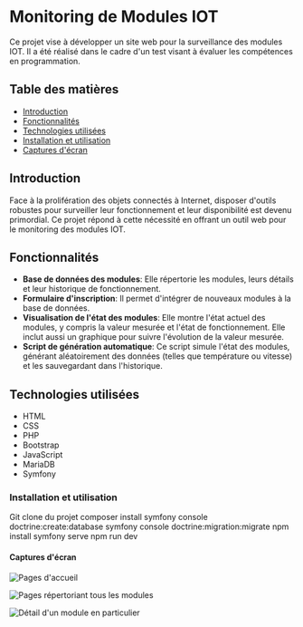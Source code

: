# Monitoring de Modules IOT

Ce projet vise à développer un site web pour la surveillance des modules IOT. Il a été réalisé dans le cadre d'un test visant à évaluer les compétences en programmation.

## Table des matières
- [Introduction](#introduction)
- [Fonctionnalités](#fonctionnalités)
- [Technologies utilisées](#technologies-utilisées)
- [Installation et utilisation](#installation-et-utilisation)
- [Captures d'écran](#captures-décran)


## Introduction
Face à la prolifération des objets connectés à Internet, disposer d'outils robustes pour surveiller leur fonctionnement et leur disponibilité est devenu primordial. Ce projet répond à cette nécessité en offrant un outil web pour le monitoring des modules IOT.

## Fonctionnalités
- **Base de données des modules**: Elle répertorie les modules, leurs détails et leur historique de fonctionnement.
- **Formulaire d'inscription**: Il permet d'intégrer de nouveaux modules à la base de données.
- **Visualisation de l'état des modules**: Elle montre l'état actuel des modules, y compris la valeur mesurée et l'état de fonctionnement. Elle inclut aussi un graphique pour suivre l'évolution de la valeur mesurée.
- **Script de génération automatique**: Ce script simule l'état des modules, générant aléatoirement des données (telles que température ou vitesse) et les sauvegardant dans l'historique.

## Technologies utilisées
- HTML
- CSS
- PHP
- Bootstrap
- JavaScript
- MariaDB
- Symfony
  
### Installation et utilisation

Git clone du projet
composer install
symfony console doctrine:create:database
symfony console doctrine:migration:migrate
npm install 
symfony serve
npm run dev

#### Captures d'écran

![Pages d'accueil](https://github.com/BL4arbi/final_webreath/assets/142533784/e01f65e8-121b-4641-807b-272ab89bf0fc)

![Pages répertoriant tous les modules](https://github.com/BL4arbi/final_webreath/assets/142533784/426ec831-1529-47ce-909e-8f714913a5b7)

![Détail d'un module en particulier](https://github.com/BL4arbi/final_webreath/assets/142533784/39bdf75e-7b38-4c79-9ab9-0b6be1e3a740)

